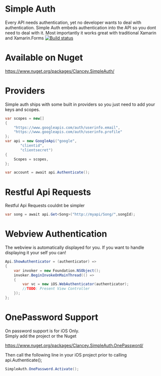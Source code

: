 Simple Auth
================
Every API needs authentication, yet no developer wants to deal with authentication. Simple Auth embeds authentication into the API so you dont need to deal with it. Most importantly it works great with traditional Xamarin and Xamarin.Forms
[![Build status](https://ci.appveyor.com/api/projects/status/ldi3o0g14p0ugljq?svg=true)](https://ci.appveyor.com/project/Clancey/simpleauth)

Available on Nuget
================

https://www.nuget.org/packages/Clancey.SimpleAuth/

Providers
================

Simple auth ships with some built in providers so you just need to add your keys and scopes.

```cs
var scopes = new[]
{
	"https://www.googleapis.com/auth/userinfo.email",
	"https://www.googleapis.com/auth/userinfo.profile"
};
var api = new GoogleApi("google",
	   "clientid",
	   "clientsecret")
{
	Scopes = scopes,
};

var account = await api.Authenticate();
```


Restful Api Requests
================

Restful Api Requests couldnt be simpler

```cs
var song = await api.Get<Song>("http://myapi/Song/",songId);
```


Webview Authentication
================

The webview is automatically displayed for you.  If you want to handle displaying it your self you can!

```cs
Api.ShowAuthenticator = (authenticator) =>
{
	var invoker = new Foundation.NSObject();
	invoker.BeginInvokeOnMainThread(() =>
	{
		var vc = new iOS.WebAuthenticator(authenticator);
		//TODO: Present View Controller
	});
};
```

OnePassword Support
=============

On password support is for iOS Only.  
Simply add the project or the Nuget

https://www.nuget.org/packages/Clancey.SimpleAuth.OnePassword/

Then call the following line in your iOS project prior to calling api.Authenticate();
```cs
SimpleAuth.OnePassword.Activate();
```
